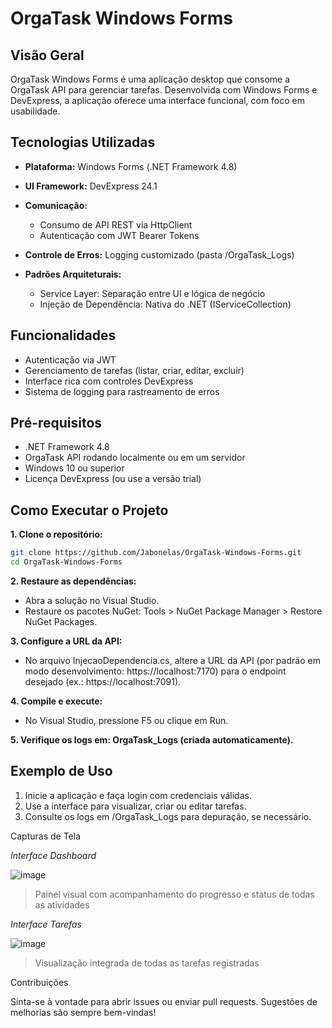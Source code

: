 # OrgaTask Windows Forms

## Visão Geral

OrgaTask Windows Forms é uma aplicação desktop que consome a OrgaTask API para gerenciar tarefas. Desenvolvida com Windows Forms e DevExpress, a aplicação oferece uma interface funcional, com foco em usabilidade.

## Tecnologias Utilizadas

- **Plataforma:** Windows Forms (.NET Framework 4.8)
- **UI Framework:** DevExpress 24.1

- **Comunicação:**

  - Consumo de API REST via HttpClient
  - Autenticação com JWT Bearer Tokens

- **Controle de Erros:** Logging customizado (pasta /OrgaTask_Logs)

- **Padrões Arquiteturais:**

  - Service Layer: Separação entre UI e lógica de negócio
  - Injeção de Dependência: Nativa do .NET (IServiceCollection)

## Funcionalidades

- Autenticação via JWT
- Gerenciamento de tarefas (listar, criar, editar, excluir)
- Interface rica com controles DevExpress
- Sistema de logging para rastreamento de erros

## Pré-requisitos

- .NET Framework 4.8
- OrgaTask API rodando localmente ou em um servidor
- Windows 10 ou superior
- Licença DevExpress (ou use a versão trial)

## Como Executar o Projeto

**1. Clone o repositório:**

```bash
git clone https://github.com/Jabonelas/OrgaTask-Windows-Forms.git
cd OrgaTask-Windows-Forms
```

  **2. Restaure as dependências:**

  - Abra a solução no Visual Studio.
  - Restaure os pacotes NuGet: Tools > NuGet Package Manager > Restore NuGet Packages.

**3. Configure a URL da API:**
  
  - No arquivo InjecaoDependencia.cs, altere a URL da API (por padrão em modo desenvolvimento: https://localhost:7170) para o endpoint desejado (ex.: https://localhost:7091).

**4. Compile e execute:**

  - No Visual Studio, pressione F5 ou clique em Run.

**5. Verifique os logs em: OrgaTask_Logs (criada automaticamente).**

## Exemplo de Uso

1. Inicie a aplicação e faça login com credenciais válidas.
2. Use a interface para visualizar, criar ou editar tarefas.
3. Consulte os logs em /OrgaTask_Logs para depuração, se necessário.

Capturas de Tela

<p><em>Interface Dashboard</em></p>

![image](https://github.com/user-attachments/assets/db77203f-87c6-455a-a88a-0339de7f9f90)
> Painel visual com acompanhamento do progresso e status de todas as atividades

<p><em>Interface Tarefas</em></p>

![image](https://github.com/user-attachments/assets/5a61757d-d567-482a-aa1c-f6c96c358e7b)
> Visualização integrada de todas as tarefas registradas










Contribuições

Sinta-se à vontade para abrir issues ou enviar pull requests. Sugestões de melhorias são sempre bem-vindas!
